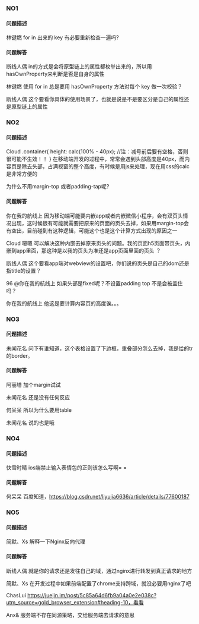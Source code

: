 ### NO1

#### 问题描述
林键燃
for in 出来的 key 有必要重新检查一遍吗?

#### 问题解答
断线人偶
in的方式是会将原型链上的属性都枚举出来的，所以用hasOwnProperty来判断是否是自身的属性

林键燃
使用 for in 总是要用 hasOwnProperty 方法对每个 key 做一次校验？

断线人偶
这个要看你具体的使用场景了，也就是说是不是要区分是自己的属性还是原型链上的属性

### NO2

#### 问题描述
Cloud
.container{
  height: calc(100% - 40px);  //注：减号前后要有空格，否则很可能不生效！！
}
在移动端开发的过程中，常常会遇到头部高度是40px，而内容页是除去头部，占满视窗的整个高度，有时候是用js来处理，现在用css的calc是非常方便的

为什么不用margin-top 或者padding-tap呢?

#### 问题解答
你在我的航线上
因为移动端可能要内嵌app或者内嵌微信小程序，会有双页头情况出现，这时候很有可能就需要把原来的页面的页头去掉，如果用margin-top会有空出，目前碰到有这种逻辑，可能这个也是这个计算方式出现的原因之一

Cloud
嗯嗯   可以解决这种内嵌去掉原来页头的问题。我的页面h5页面带页头，内嵌到app里面，那这种是以我的页头为准还是app页面里面的页头 ？

断线人偶
这个要看app端对webview的设置吧，你们说的页头是自己的dom还是指title的设置？

96
@你在我的航线上 如果头部是fixed呢？不设置padding top 不是会被盖住吗？

你在我的航线上
他这是要计算内容页的高度诶。。。


### NO3

#### 问题描述
未闻花名
问下有谁知道，这个表格设置了下边框，重叠部分怎么去掉，我是给的tr的border。


#### 问题解答
阿丽塔
加个margin试试

未闻花名
还是没有任何反应

何呆呆
所以为什么要用table

未闻花名
说的也是哦

### NO4

#### 问题描述
快雪时晴
ios端禁止输入表情包的正则该怎么写啊= =

#### 问题解答
何呆呆
百度知道，https://blog.csdn.net/liyujia6636/article/details/77600187


### NO5

#### 问题描述
简默、Xs
解释一下Nginx反向代理

#### 问题解答
断线人偶
就是你的请求还是发往自己的域，通过nginx进行转发到真正请求的地方

简默、Xs
在开发过程中如果前端配置了chrome支持跨域，就没必要用nginx了吧

ChasLui
https://juejin.im/post/5c85a64d6fb9a04a0e2e038c?utm_source=gold_browser_extension#heading-10，看看

Anx&
服务端不存在同源策略，交给服务端去请求的意思